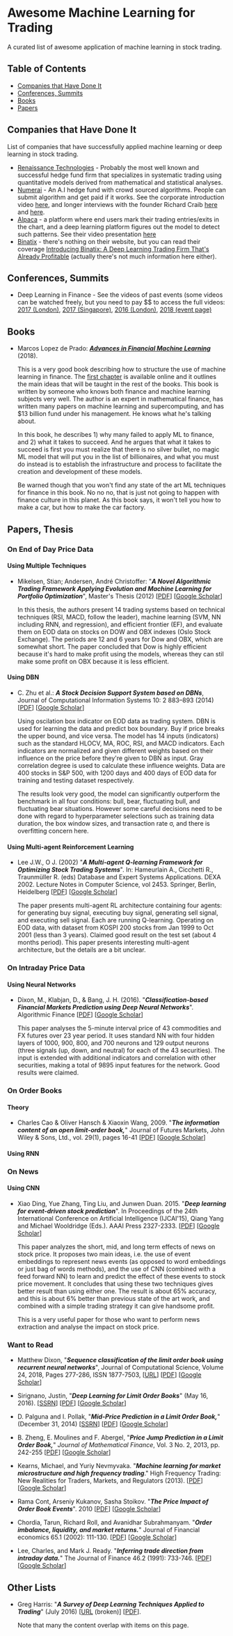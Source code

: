 # Awesome Machine Learning for Trading
A curated list of awesome application of machine learning in stock trading.

## Table of Contents

  * [Companies that Have Done It](#companies-that-have-done-it)
  * [Conferences, Summits](#conferences-summits)
  * [Books](#books)
  * [Papers](#papers-thesis)

## Companies that Have Done It

List of companies that have successfully applied machine learning or deep learning in stock trading.

* [Renaissance Technologies](https://en.wikipedia.org/wiki/Renaissance_Technologies) - Probably the most well known and successful hedge fund firm that specializes in systematic trading using quantitative models derived from mathematical and statistical analyses.
* [Numerai](https://numer.ai/) - An A.I hedge fund with crowd sourced algorithms. People can submit algorithm and get paid if it works. See the corporate introduction video [here](https://youtu.be/dhJnt0N497c), and longer interviews with the founder Richard Craib [here](https://www.youtube.com/watch?v=yY-Sg7KhRhU) and [here](https://www.youtube.com/watch?v=yY-Sg7KhRhU).
* [Alpaca](https://www.alpaca.ai/) - a platform where end users mark their trading entries/exits in the chart, and a deep learning platform figures out the model to detect such patterns. See their video presentation [here](https://youtu.be/FoQKCeDuPiY)
* [Binatix](http://www.binatix.com/) - there's nothing on their website, but you can read their coverage [Introducing Binatix: A Deep Learning Trading Firm That's Already Profitable](https://www.recode.net/2014/9/10/11630724/introducing-binatix-a-deep-learning-trading-firm-thats-already) (actually there's not much information here either).

 
## Conferences, Summits

* Deep Learning in Finance - See the videos of past events (some videos can be watched freely, but you need to pay $$ to access the full videos: [2017 (London)](http://videos.re-work.co/events/25-deep-learning-in-finance-summit-london-2017), [2017 (Singapore)](http://videos.re-work.co/events/22-deep-learning-in-finance-summit-singapore-2017), [2016 (London)](http://videos.re-work.co/events/8-deep-learning-in-finance-summit-london-2016), [2018 (event page)](https://www.re-work.co/events/deep-learning-in-finance-summit-london-2018)

## Books

* Marcos Lopez de Prado: [**_Advances in Financial Machine Learning_**](http://a.co/gKz8hpa) (2018). 

  This is a very good book describing how to structure the use of machine learning in finance. The [first chapter](https://poseidon01.ssrn.com/delivery.php?ID=521087021095126103013122009108119098033054052039028007076097107111067094069091074068054032007059016029043022070095121122119022016038095048036074098066064114066030068061049125122024004103070072091079107084089027065116124122101097090028025105007065020&EXT=pdf) is available online and it outlines the main ideas that will be taught in the rest of the books. This book is written by someone who knows both finance and machine learning subjects very well. The author is an expert in mathematical finance, has written many papers on machine learning and supercomputing, and has $13 billion fund under his management. He knows what he's talking about.
  
  In this book, he describes 1) why many failed to apply ML to finance, and 2) what it takes to succeed. And he argues that what it takes to succeed is first you must realize that there is no silver bullet, no magic ML model that will put you in the list of billionaires, and what you must do instead is to establish the infrastructure and process to facilitate the creation and development of these models.
  
  Be warned though that you won't find any state of the art ML techniques for finance in this book. No no no, that is just not going to happen with finance culture in this planet. As this book says, it won't tell you how to make a car, but how to make the car factory. 

## Papers, Thesis

### On End of Day Price Data

#### Using Multiple Techniques

* Mikelsen, Stian; Andersen, André Christoffer: "**_A Novel Algorithmic Trading Framework Applying Evolution and Machine Learning for Portfolio Optimization_**", Master's Thesis (2012) [[PDF](http://www.datascienceassn.org/sites/default/files/A%20Novel%20Algorithmic%20Trading%20Framework%20-%20Machine%20Learning%20for%20Portolio%20Optimization.pdf)] [[Google Scholar](https://scholar.google.com/scholar?hl=en&as_sdt=0%2C5&q=Andersen++A+Novel+Algorithmic+Trading+Framework+Applying+Evolution+and+Machine+Learning+for+Portfolio+Optimization&btnG=)]

  In this thesis, the authors present 14 trading systems based on technical techniques (RSI, MACD, follow the leader), machine learning (SVM, NN including RNN, and regression), and efficient frontier (EF), and evaluate them on EOD data on stocks on DOW and OBX indexes (Oslo Stock Exchange). The periods are 12 and 6 years for Dow and OBX, which are somewhat short. The paper concluded that Dow is highly efficient because it's hard to make profit using the models, whereas they can stil make some profit on OBX because it is less efficient.

#### Using DBN

* C. Zhu et al.: **_A Stock Decision Support System based on DBNs_**, Journal of Computational Information Systems 10: 2 883–893 (2014) [[PDF](http://or.nsfc.gov.cn/bitstream/00001903-5/324239/1/1000009681354.pdf)] [[Google Scholar](https://scholar.google.com/scholar?hl=en&as_sdt=0%2C5&q=Zhu+A+Stock+Decision+Support+System+based+on+DBNs&btnG=)]

    Using oscilation box indicator on EOD data as trading system. DBN is used for learning the data and predict box boundary. Buy if price breaks the upper bound, and vice versa. The model has 14 inputs (indicators) such as the standard HLOCV, MA, ROC, RSI, and MACD indicators. Each indicators are normalized and given different weights based on their influence on the price before they're given to DBN as input. Gray correlation degree is used to calculate these influence weights. Data are 400 stocks in S&P 500, with 1200 days and 400 days of EOD data for training and testing dataset respectively.
    
    The results look very good, the model can significantly outperform the benchmark in all four conditions: bull, bear, fluctuating bull, and fluctuating bear situations. However some careful decisions need to be done with regard to hyperparameter selections such as training data duration, the box window sizes, and transaction rate σ, and there is overfitting concern here.
    


#### Using Multi-agent Reinforcement Learning

* Lee J.W., O J. (2002) "**_A Multi-agent Q-learning Framework for Optimizing Stock Trading Systems_**". In: Hameurlain A., Cicchetti R., Traunmüller R. (eds) Database and Expert Systems Applications. DEXA 2002. Lecture Notes in Computer Science, vol 2453. Springer, Berlin, Heidelberg [[PDF](http://ftp10.us.freebsd.org/users/azhang/disc/springer/0558/papers/2453/24530153.pdf)] [[Google Scholar](https://scholar.google.com/scholar?hl=en&as_sdt=0%2C5&q=Lee+A+Multi-agent+Q-learning+Framework+for+Optimizing+Stock+Trading+Systems&btnG=)]

  The paper presents multi-agent RL architecture containing four agents: for generating buy signal, executing buy signal, generating sell signal, and executing sell signal. Each are running Q-learning. Operating on EOD data, with dataset from KOSPI 200 stocks from Jan 1999 to Oct 2001 (less than 3 years). Claimed good result on the test set (about 4 months period). This paper presents interesting multi-agent architecture, but the details are a bit unclear.    

### On Intraday Price Data

#### Using Neural Networks

* Dixon, M., Klabjan, D., & Bang, J. H. (2016). "**_Classification-based Financial Markets Prediction using Deep Neural Networks_**". Algorithmic Finance [[PDF](https://pdfs.semanticscholar.org/f4b5/c7059eaa43edf1fced2752c4570b76bf5950.pdf)] [[Google Scholar](https://scholar.google.com/scholar?cluster=14843145424555595400&hl=en&as_sdt=2005&sciodt=0,5)]

  This paper analyses the 5-minute interval price of 43 commodities and FX futures over 23 year period. It uses standard NN with four hidden layers of 1000, 900, 800, and 700 neurons and 129 output neurons (three signals (up, down, and neutral) for each of the 43 securities). The input is extended with additional indicators and correlation with other securities, making a total of 9895 input features for the network. Good results were claimed.  
  

### On Order Books

#### Theory

* Charles Cao & Oliver Hansch & Xiaoxin Wang, 2009. "**_The information content of an open limit‐order book,_**" Journal of Futures Markets, John Wiley & Sons, Ltd., vol. 29(1), pages 16-41 [[PDF](https://pdfs.semanticscholar.org/3234/ac395016bcd8b9907df6e2f7c49d56242f50.pdf)] [[Google Scholar](https://scholar.google.com/scholar?cluster=5312431820185241274&hl=en&as_sdt=0,5)]

#### Using RNN


### On News

#### Using CNN

* Xiao Ding, Yue Zhang, Ting Liu, and Junwen Duan. 2015. "**_Deep learning for event-driven stock prediction_**". In Proceedings of the 24th International Conference on Artificial Intelligence (IJCAI'15), Qiang Yang and Michael Wooldridge (Eds.). AAAI Press 2327-2333. [[PDF](http://www.aaai.org/ocs/index.php/IJCAI/IJCAI15/paper/download/11031/10986)] [[Google Scholar](https://scholar.google.com/scholar?hl=en&as_sdt=0%2C5&q=Ding+Deep+learning+for+event-driven+stock+prediction&btnG=)]

   This paper analyzes the short, mid, and long term effects of news on stock price. It proposes two main ideas, i.e. the use of event embeddings to represent news events (as opposed to word embeddings or just bag of words methods), and the use of CNN (combined with a feed forward NN) to learn and predict the effect of these events to stock price movement. It concludes that using these two techniques gives better result than using either one. The result is about 65% accuracy, and this is about 6% better than previous state of the art work, and combined with a simple trading strategy it can give handsome profit.
   
   This is a very useful paper for those who want to perform news extraction and analyse the impact on stock price.

### Want to Read

* Matthew Dixon, "**_Sequence classification of the limit order book using recurrent neural networks_**", Journal of Computational Science, Volume 24, 2018, Pages 277-286, ISSN 1877-7503, [[URL](http://www.sciencedirect.com/science/article/pii/S1877750317309675)] [[PDF](https://www.sciencedirect.com/science/article/pii/S1877750317309675)] [[Google Scholar](https://scholar.google.com/scholar?cluster=11756832130786467866&hl=en&as_sdt=2005&sciodt=0,5)]

* Sirignano, Justin, "**_Deep Learning for Limit Order Books_**" (May 16, 2016). [[SSRN](https://ssrn.com/abstract=2710331)] [[PDF](http://www.smallake.kr/wp-content/uploads/2017/04/1601.01987.pdf)] [[Google Scholar](https://scholar.google.com/scholar?cluster=14762137393827403270&hl=en&as_sdt=2005&sciodt=0,5)]

* D. Palguna and I. Pollak, "**_Mid-Price Prediction in a Limit Order Book,_**" (December 31, 2014) [[SSRN](https://papers.ssrn.com/sol3/papers.cfm?abstract_id=2544361)] [[PDF](https://papers.ssrn.com/sol3/Delivery.cfm/SSRN_ID2544361_code1615147.pdf?abstractid=2544361&mirid=1)]  [[Google Scholar](https://scholar.google.com/scholar?cluster=10479489130084858948&hl=en&as_sdt=0,5)]

* B. Zheng, E. Moulines and F. Abergel, "**_Price Jump Prediction in a Limit Order Book,_**" _Journal of Mathematical Finance_, Vol. 3 No. 2, 2013, pp. 242-255 [[PDF](http://file.scirp.org/pdf/JMF_2013052414582995.pdf)] [[Google Scholar](https://scholar.google.com/scholar?cluster=8926587948972519125&hl=en&as_sdt=2005&sciodt=0,5)]

* Kearns, Michael, and Yuriy Nevmyvaka. "**_Machine learning for market microstructure and high frequency trading_**." High Frequency Trading: New Realities for Traders, Markets, and Regulators (2013). [[PDF](http://www.smallake.kr/wp-content/uploads/2014/01/KearnsNevmyvakaHFTRiskBooks.pdf)] [[Google Scholar](https://scholar.google.com/scholar?cluster=3674704136917952284&hl=en&as_sdt=0,5)]

* Rama Cont, Arseniy Kukanov, Sasha Stoikov. "**_The Price Impact of Order Book Events_**". 2010 [[PDF](http://citeseerx.ist.psu.edu/viewdoc/download?doi=10.1.1.755.4233&rep=rep1&type=pdf)] [[Google Scholar](https://scholar.google.com/scholar?cluster=15147414922236014366&hl=en&as_sdt=0,5)]

* Chordia, Tarun, Richard Roll, and Avanidhar Subrahmanyam. "**_Order imbalance, liquidity, and market returns._**" Journal of Financial economics 65.1 (2002): 111-130. [[PDF](http://www.cis.upenn.edu/~mkearns/finread/Chordia_buy-sell_orders.pdf)] [[Google Scholar](https://scholar.google.com/scholar?cluster=11113798686198861834&hl=en&as_sdt=0,5)]

* Lee, Charles, and Mark J. Ready. "**_Inferring trade direction from intraday data._**" The Journal of Finance 46.2 (1991): 733-746. [[PDF](https://www.acsu.buffalo.edu/~keechung/MGF743/Readings/Inferring%20trade%20direction%20from%20intraday%20data.pdf)] [[Google Scholar](https://scholar.google.com/scholar?cluster=11859816935661177512&hl=en&as_sdt=2005&sciodt=0,5)]


## Other Lists

* Greg Harris: "**_A Survey of Deep Learning Techniques Applied to Trading_**" (July 2016) [[URL](http://gregharris.info/a-survey-of-deep-learning-techniques-applied-to-trading/) (broken)] [[PDF](http://www.smallake.kr/wp-content/uploads/2017/04/Survey-1.pdf)].

  Note that many the content overlap with items on this page.

